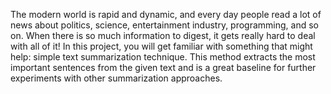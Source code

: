 The modern world is rapid and dynamic, and every day people read a lot of news about politics, science, entertainment industry, programming, and so on. When there is so much information to digest, it gets really hard to deal with all of it! In this project, you will get familiar with something that might help: simple text summarization technique. This method extracts the most important sentences from the given text and is a great baseline for further experiments with other summarization approaches.
